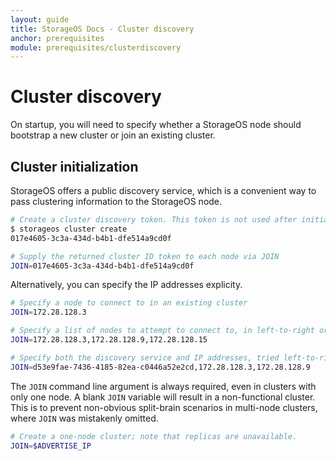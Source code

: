 ```yaml
---
layout: guide
title: StorageOS Docs - Cluster discovery
anchor: prerequisites
module: prerequisites/clusterdiscovery
---
```


# Cluster discovery

On startup, you will need to specify whether a StorageOS node should bootstrap a
new cluster or join an existing cluster.

## Cluster initialization

StorageOS offers a public discovery service, which is a convenient way to
pass clustering information to the StorageOS node.

```bash
# Create a cluster discovery token. This token is not used after initialization
$ storageos cluster create
017e4605-3c3a-434d-b4b1-dfe514a9cd0f

# Supply the returned cluster ID token to each node via JOIN
JOIN=017e4605-3c3a-434d-b4b1-dfe514a9cd0f
```

Alternatively, you can specify the IP addresses explicity.

```bash
# Specify a node to connect to in an existing cluster
JOIN=172.28.128.3

# Specify a list of nodes to attempt to connect to, in left-to-right order
JOIN=172.28.128.3,172.28.128.9,172.28.128.15

# Specify both the discovery service and IP addresses, tried left-to-right
JOIN=d53e9fae-7436-4185-82ea-c0446a52e2cd,172.28.128.3,172.28.128.9
```


The `JOIN` command line argument is always required, even in clusters with only
one node. A blank `JOIN` variable will result in a non-functional cluster. This
is to prevent non-obvious split-brain scenarios in multi-node clusters, where
`JOIN` was mistakenly omitted.

```bash
# Create a one-node cluster; note that replicas are unavailable.
JOIN=$ADVERTISE_IP
```
